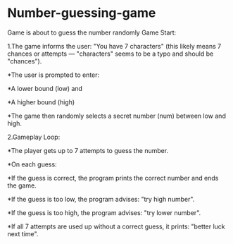 # Number-guessing-game
Game is about to guess the number randomly
Game Start:

1.The game informs the user: "You have 7 characters" (this likely means 7 chances or attempts — "characters" seems to be a typo and should be "chances").

*The user is prompted to enter:

*A lower bound (low) and

*A higher bound (high)

*The game then randomly selects a secret number (num) between low and high.

2.Gameplay Loop:

*The player gets up to 7 attempts to guess the number.

*On each guess:

*If the guess is correct, the program prints the correct number and ends the game.

*If the guess is too low, the program advises: "try high number".

*If the guess is too high, the program advises: "try lower number".

*If all 7 attempts are used up without a correct guess, it prints: "better luck next time".
